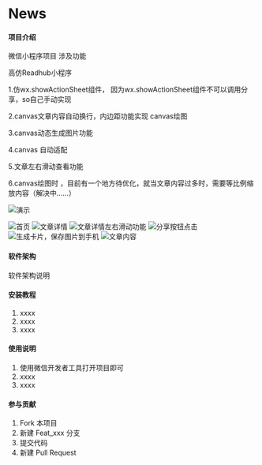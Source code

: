 # News

#### 项目介绍
微信小程序项目
涉及功能

高仿Readhub小程序

1.仿wx.showActionSheet组件， 因为wx.showActionSheet组件不可以调用分享，so自己手动实现

2.canvas文章内容自动换行，内边距功能实现 canvas绘图 

3.canvas动态生成图片功能  

4.canvas 自动适配 

5.文章左右滑动查看功能

6.canvas绘图时 ，目前有一个地方待优化，就当文章内容过多时，需要等比例缩放内容（解决中……）


![演示](/imgs/%E6%BC%94%E7%A4%BA.gif "演示.gif")

![首页](https://gitee.com/uploads/images/2018/0503/113000_fec66a5b_1353184.png "屏幕截图.png")
![文章详情](https://gitee.com/uploads/images/2018/0503/113029_09f90faa_1353184.png "屏幕截图.png")
![文章详情左右滑动功能](https://gitee.com/uploads/images/2018/0503/113128_e9e31bc6_1353184.png "屏幕截图.png")
![分享按钮点击](https://gitee.com/uploads/images/2018/0503/113155_cf509986_1353184.png "屏幕截图.png")
![生成卡片，保存图片到手机](https://gitee.com/uploads/images/2018/0503/113239_6e655035_1353184.png "屏幕截图.png")
![文章内容](https://gitee.com/uploads/images/2018/0503/113059_57b8e82a_1353184.png "屏幕截图.png")
#### 软件架构
软件架构说明


#### 安装教程

1. xxxx
2. xxxx
3. xxxx

#### 使用说明

1. 使用微信开发者工具打开项目即可
2. xxxx
3. xxxx

#### 参与贡献

1. Fork 本项目
2. 新建 Feat_xxx 分支
3. 提交代码
4. 新建 Pull Request
